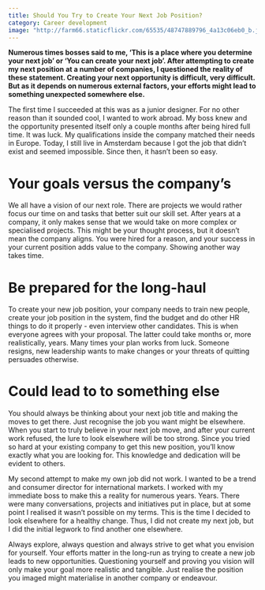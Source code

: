 ```yaml
---
title: Should You Try to Create Your Next Job Position?
category: Career development
image: "http://farm66.staticflickr.com/65535/48747889796_4a13c06eb0_b.jpg"
---
```

**Numerous times bosses said to me, ‘This is a place where you determine your next job’ or ‘You can create your next job’. After attempting to create my next position at a number of companies, I questioned the reality of these statement. Creating your next opportunity is difficult, very difficult. But as it depends on numerous external factors, your efforts might lead to something unexpected somewhere else.**

The first time I succeeded at this was as a junior designer. For no other reason than it sounded cool, I wanted to work abroad. My boss knew and the opportunity presented itself only a couple months after being hired full time. It was luck. My qualifications inside the company matched their needs in Europe. Today, I still live in Amsterdam because I got the job that didn’t exist and seemed impossible. Since then, it hasn’t been so easy.

# Your goals versus the company’s
We all have a vision of our next role. There are projects we would rather focus our time on and tasks that better suit our skill set. After years at a company, it only makes sense that we would take on more complex or specialised projects. This might be your thought process, but it doesn’t mean the company aligns. You were hired for a reason, and your success in your current position adds value to the company. Showing another way takes time.

# Be prepared for the long-haul
To create your new job position, your company needs to train new people, create your job position in the system, find the budget and do other HR things to do it properly - even interview other candidates. This is when everyone agrees with your proposal. The latter could take months or, more realistically, years. Many times your plan works from luck. Someone resigns, new leadership wants to make changes or your threats of quitting persuades otherwise.

# Could lead to to something else
You should always be thinking about your next job title and making the moves to get there. Just recognise the job you want might be elsewhere. When you start to truly believe in your next job move, and after your current work refused, the lure to look elsewhere will be too strong. Since you tried so hard at your existing company to get this new position, you’ll know exactly what you are looking for. This knowledge and dedication will be evident to others. 

My second attempt to make my own job did not work. I wanted to be a trend and consumer director for international markets. I worked with my immediate boss to make this a reality for numerous years. Years. There were many conversations, projects and initiatives put in place, but at some point I realised it wasn’t possible on my terms. This is the time I decided to look elsewhere for a healthy change. Thus, I did not create my next job, but I did the initial legwork to find another one elsewhere.

Always explore, always question and always strive to get what you envision for yourself. Your efforts matter in the long-run as trying to create a new job leads to new opportunities. Questioning yourself and proving you vision will only make your goal more realistic and tangible. Just realise the position you imaged might materialise in another company or endeavour.
